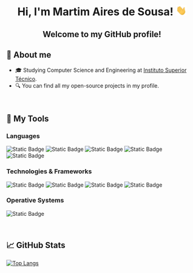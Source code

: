<h1 align="center">Hi, I'm Martim Aires de Sousa! <img src="hey.gif" width="28px" alt="👋"></h1>

<h2 align="center">Welcome to my GitHub profile!</h2>

## :book: About me
- :mortar_board: Studying Computer Science and Engineering at <a href="https://tecnico.ulisboa.pt/en/" target="_blank">Instituto Superior Técnico</a>.
- :mag: You can find all my open-source projects in my profile.

<br>

## :wrench: My Tools
### Languages
![Static Badge](https://img.shields.io/badge/Python-black?style=for-the-badge&logo=python)
![Static Badge](https://img.shields.io/badge/JAVASCRIPT-black?style=for-the-badge&logo=javascript)
![Static Badge](https://img.shields.io/badge/c-black?style=for-the-badge&logo=c)
![Static Badge](https://img.shields.io/badge/c%2B%2B-black?style=for-the-badge&logo=c%2B%2B)
![Static Badge](https://img.shields.io/badge/BASH-black?style=for-the-badge&logo=gnubash)

### Technologies & Frameworks
![Static Badge](https://img.shields.io/badge/HTML5-black?style=for-the-badge&logo=html5)
![Static Badge](https://img.shields.io/badge/css-black?style=for-the-badge&logo=css3)
![Static Badge](https://img.shields.io/badge/docker-black?style=for-the-badge&logo=docker)
![Static Badge](https://img.shields.io/badge/nodejs-black?style=for-the-badge&logo=nodedotjs)


### Operative Systems
![Static Badge](https://img.shields.io/badge/linux-black?style=for-the-badge&logo=linux)

<br>

## &#x1f4c8; GitHub Stats
[![Top Langs](https://github-readme-stats.vercel.app/api/top-langs/?username=martimasousa&layout=donut&theme=great-gatsby)](https://github.com/martimasousa)
<!--
**martimasousa/martimasousa** is a ✨ _special_ ✨ repository because its `README.md` (this file) appears on your GitHub profile.

Here are some ideas to get you started:

- 🔭 I’m currently working on ...
- 🌱 I’m currently learning ...
- 👯 I’m looking to collaborate on ...
- 🤔 I’m looking for help with ...
- 💬 Ask me about ...
- 📫 How to reach me: ...
- 😄 Pronouns: ...
- ⚡ Fun fact: ...
-->
